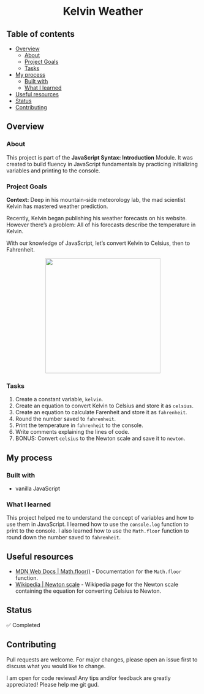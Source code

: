 <h1 align="center">Kelvin Weather</h1>

## Table of contents <!-- omit in toc -->
- [Overview](#overview)
  - [About](#about)
  - [Project Goals](#project-goals)
  - [Tasks](#tasks)
- [My process](#my-process)
  - [Built with](#built-with)
  - [What I learned](#what-i-learned)
- [Useful resources](#useful-resources)
- [Status](#status)
- [Contributing](#contributing)

## Overview

### About

This project is part of the **JavaScript Syntax: Introduction** Module. It was created to build fluency in JavaScript fundamentals by practicing initializing variables and printing to the console.


### Project Goals

**Context:** Deep in his mountain-side meteorology lab, the mad scientist Kelvin has mastered weather prediction.

Recently, Kelvin began publishing his weather forecasts on his website. However there’s a problem: All of his forecasts describe the temperature in Kelvin.

With our knowledge of JavaScript, let’s convert Kelvin to Celsius, then to Fahrenheit.

<p align="center">
  <img src="https://content.codecademy.com/projects/introduction-to-javascript/learn-javascript-introduction/kelvin-weather/Kelvin%20Thermometers.svg" width="300" />
</p>

### Tasks

1. Create a constant variable, `kelvin`.
2. Create an equation to convert Kelvin to Celsius and store it as `celsius`.
3. Create an equation to calculate Farenheit and store it as `fahrenheit`.
4. Round the number saved to `fahrenheit`.
5. Print the temperature in `fahrenheit` to the console.
6. Write comments explaining the lines of code.
7. BONUS: Convert `celsius` to the Newton scale and save it to `newton`.

## My process

### Built with

- vanilla JavaScript

### What I learned

This project helped me to understand the concept of variables and how to use them in JavaScript. I learned how to use the `console.log` function to print to the console. I also learned how to use the `Math.floor` function to round down the number saved to `fahrenheit`.

## Useful resources 

- [MDN Web Docs |  Math.floor()](https://developer.mozilla.org/en-US/docs/Web/JavaScript/Reference/Global_Objects/Math/floor) - Documentation for the `Math.floor` function.
- [Wikipedia | Newton scale](https://en.wikipedia.org/wiki/Newton_scale) - Wikipedia page for the Newton scale containing the equation for converting Celsius to Newton.

## Status

 :white_check_mark: Completed

## Contributing

Pull requests are welcome. For major changes, please open an issue first to discuss what you would like to change.

I am open for code reviews! Any tips and/or feedback are greatly appreciated! Please help me git gud.
